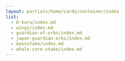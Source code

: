 ```yaml
---
layout: partials/home/cards/container/index
list:
  - D-kuru/index.md
  - wings/index.md
  - guardian-of-orbs/index.md
  - japan-guardian-orbs/index.md
  - moonstake/index.md
  - whale-core-stake/index.md
---
```

